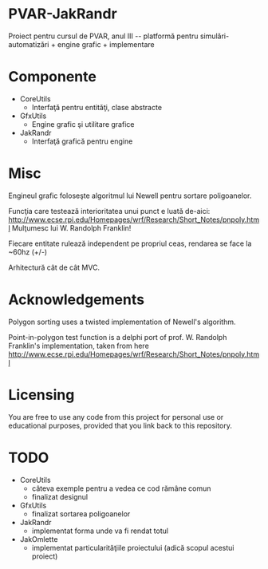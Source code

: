 PVAR-JakRandr
=============

Proiect pentru cursul de PVAR, anul III -- platformă pentru simulări-automatizări + engine grafic + implementare

Componente
==========

* CoreUtils
    - Interfaţă pentru entităţi, clase abstracte
* GfxUtils
    - Engine grafic şi utilitare grafice
* JakRandr
    - Interfaţă grafică pentru engine

Misc
====

Engineul grafic foloseşte algoritmul lui Newell pentru sortare poligoanelor.

Funcţia care testează interioritatea unui punct e luată de-aici:
http://www.ecse.rpi.edu/Homepages/wrf/Research/Short_Notes/pnpoly.html
Mulţumesc lui W. Randolph Franklin!

Fiecare entitate rulează independent pe propriul ceas, rendarea se face la ~60hz (+/-)

Arhitectură cât de cât MVC.

Acknowledgements
===============

Polygon sorting uses a twisted implementation of Newell's algorithm.

Point-in-polygon test function is a delphi port of prof. W. Randolph Franklin's implementation, taken from here
http://www.ecse.rpi.edu/Homepages/wrf/Research/Short_Notes/pnpoly.html

Licensing
=========

You are free to use any code from this project for personal use or educational purposes,
provided that you link back to this repository.

TODO
====

* CoreUtils
    - câteva exemple pentru a vedea ce cod rămâne comun
    - finalizat designul
* GfxUtils
    - finalizat sortarea poligoanelor
* JakRandr
    - implementat forma unde va fi rendat totul
* JakOmlette
    - implementat particularităţiile proiectului (adică scopul acestui proiect)

